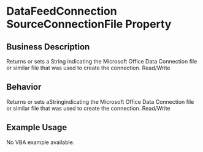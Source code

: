 # DataFeedConnection SourceConnectionFile Property

## Business Description
Returns or sets a String indicating the Microsoft Office Data Connection file or similar file that was used to create the connection. Read/Write

## Behavior
Returns or sets aStringindicating the Microsoft Office Data Connection file or similar file that was used to create the connection. Read/Write

## Example Usage
No VBA example available.